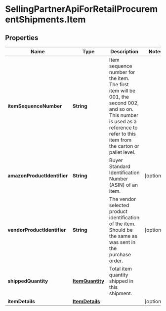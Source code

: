 # SellingPartnerApiForRetailProcurementShipments.Item

## Properties
Name | Type | Description | Notes
------------ | ------------- | ------------- | -------------
**itemSequenceNumber** | **String** | Item sequence number for the item. The first item will be 001, the second 002, and so on. This number is used as a reference to refer to this item from the carton or pallet level. | 
**amazonProductIdentifier** | **String** | Buyer Standard Identification Number (ASIN) of an item. | [optional] 
**vendorProductIdentifier** | **String** | The vendor selected product identification of the item. Should be the same as was sent in the purchase order. | [optional] 
**shippedQuantity** | [**ItemQuantity**](ItemQuantity.md) | Total item quantity shipped in this shipment. | 
**itemDetails** | [**ItemDetails**](ItemDetails.md) |  | [optional] 


